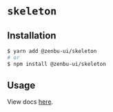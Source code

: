 # `skeleton`

## Installation

```sh
$ yarn add @zenbu-ui/skeleton
# or
$ npm install @zenbu-ui/skeleton
```

## Usage

View docs [here](https://zenbu-ui.com/docs/components/skeleton).
